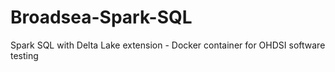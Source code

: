 # Broadsea-Spark-SQL
Spark SQL with Delta Lake extension - Docker container for OHDSI software testing
